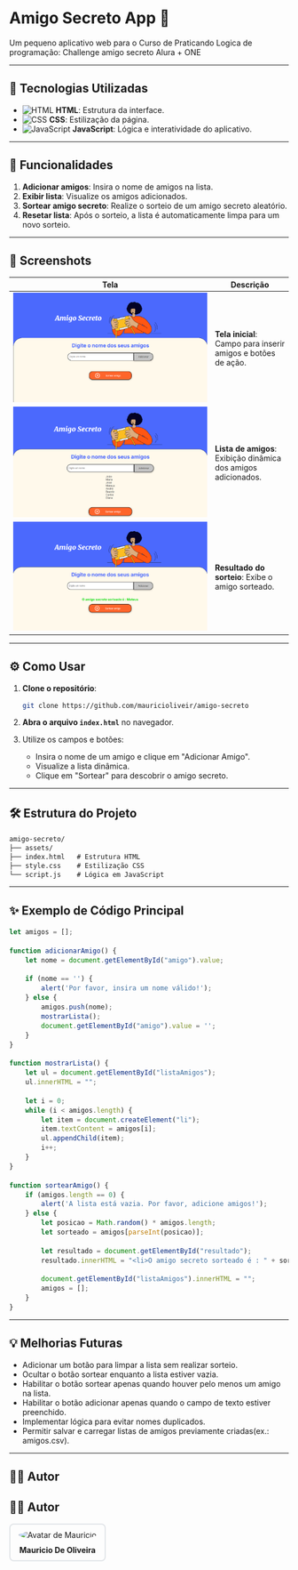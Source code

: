 # Amigo Secreto App 🎉

Um pequeno aplicativo web para o Curso de Praticando Logica de programação: Challenge amigo secreto
Alura + ONE

---

## 🚀 Tecnologias Utilizadas

- ![HTML](https://img.shields.io/badge/HTML-E34F26?style=for-the-badge&logo=html5&logoColor=white) **HTML**: Estrutura da interface.
- ![CSS](https://img.shields.io/badge/CSS-1572B6?style=for-the-badge&logo=css3&logoColor=white) **CSS**: Estilização da página.
- ![JavaScript](https://img.shields.io/badge/JavaScript-F7DF1E?style=for-the-badge&logo=javascript&logoColor=black) **JavaScript**: Lógica e interatividade do aplicativo.

---

## 🌟 Funcionalidades

1. **Adicionar amigos**: Insira o nome de amigos na lista.
2. **Exibir lista**: Visualize os amigos adicionados.
3. **Sortear amigo secreto**: Realize o sorteio de um amigo secreto aleatório.
4. **Resetar lista**: Após o sorteio, a lista é automaticamente limpa para um novo sorteio.

---

## 📸 Screenshots

| Tela              | Descrição                                          |
|-------------------|--------------------------------------------------|
| <img src="assets/Tela%20Inicial.png" alt="Tela Inicial" style="max-width: 350px;"/> | **Tela inicial**: Campo para inserir amigos e botões de ação. |
| <img src="assets/Lista%20de%20Amigos.png" alt="Lista de Amigos" style="max-width: 350px;"/> | **Lista de amigos**: Exibição dinâmica dos amigos adicionados. |
| <img src="assets/Sorteio.png" alt="Sorteio" style="max-width: 350px;"/> | **Resultado do sorteio**: Exibe o amigo sorteado. |

---


## ⚙️ Como Usar

1. **Clone o repositório**:
   ```bash
   git clone https://github.com/mauricioliveir/amigo-secreto
   ```

2. **Abra o arquivo `index.html`** no navegador.

3. Utilize os campos e botões:
   - Insira o nome de um amigo e clique em "Adicionar Amigo".
   - Visualize a lista dinâmica.
   - Clique em "Sortear" para descobrir o amigo secreto.

---

## 🛠️ Estrutura do Projeto

```plaintext
amigo-secreto/
├── assets/
├── index.html   # Estrutura HTML
├── style.css    # Estilização CSS
└── script.js    # Lógica em JavaScript
```

---

## ✨ Exemplo de Código Principal

```javascript
let amigos = [];

function adicionarAmigo() {
    let nome = document.getElementById("amigo").value;

    if (nome == '') {
        alert('Por favor, insira um nome válido!');
    } else {
        amigos.push(nome);
        mostrarLista();
        document.getElementById("amigo").value = '';
    }
}

function mostrarLista() {
    let ul = document.getElementById("listaAmigos");
    ul.innerHTML = "";

    let i = 0;
    while (i < amigos.length) {
        let item = document.createElement("li");
        item.textContent = amigos[i];
        ul.appendChild(item);
        i++;
    }
}

function sortearAmigo() {
    if (amigos.length == 0) {
        alert('A lista está vazia. Por favor, adicione amigos!');
    } else {
        let posicao = Math.random() * amigos.length;
        let sorteado = amigos[parseInt(posicao)];

        let resultado = document.getElementById("resultado");
        resultado.innerHTML = "<li>O amigo secreto sorteado é : " + sorteado + "</li>";
        
        document.getElementById("listaAmigos").innerHTML = "";
        amigos = [];
    }
}
```

---

## 💡 Melhorias Futuras

- Adicionar um botão para limpar a lista sem realizar sorteio.
- Ocultar o botão sortear enquanto a lista estiver vazia.
- Habilitar o botão sortear apenas quando houver pelo menos um amigo na lista.
- Habilitar o botão adicionar apenas quando o campo de texto estiver preenchido.
- Implementar lógica para evitar nomes duplicados.
- Permitir salvar e carregar listas de amigos previamente criadas(ex.: amigos.csv).



---

## 🧑‍💻 Autor
## 🧑‍💻 Autor

<div style="display: inline-block; text-align: center; border: 2px solid #e1e4e8; border-radius: 8px; padding: 10px; width: 150px;">

  <img src="https://avatars.githubusercontent.com/u/83318403?v=4" alt="Avatar de Mauricio" style="border-radius: 50%; width: 100px; height: 100px;">

  <p style="margin: 10px 0 0; font-weight: bold;">Mauricio De Oliveira</p>

</div>